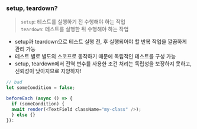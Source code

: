 ### setup, teardown?

> `setup`: 테스트를 실행하기 전 수행해야 하는 작업<br/>`teardown`: 테스트를 실행한 뒤 수행해야 하는 작업

- setup과 teardown으로 테스트 실행 전, 후 실행되어야 할 반복 작업을 깔끔하게 관리 가능
- 테스트 별로 별도의 스코프로 동작하기 때문에 독립적인 테스트를 구성 가능
- setup, teardown에서 전역 변수를 사용한 조건 처리는 독립성을 보장하지 못하고, 신뢰성이 낮아지므로 지양하자!

```js
// bad
let someCondition = false;

beforeEach (async () => {
  if (someCondition) {
  await render(<TextField className="my-class" />);
  } else {}
}):
```
